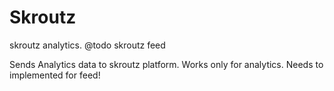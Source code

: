 # Skroutz
skroutz analytics. @todo skroutz feed

Sends Analytics data to skroutz platform. Works only for analytics. Needs to implemented for feed!
